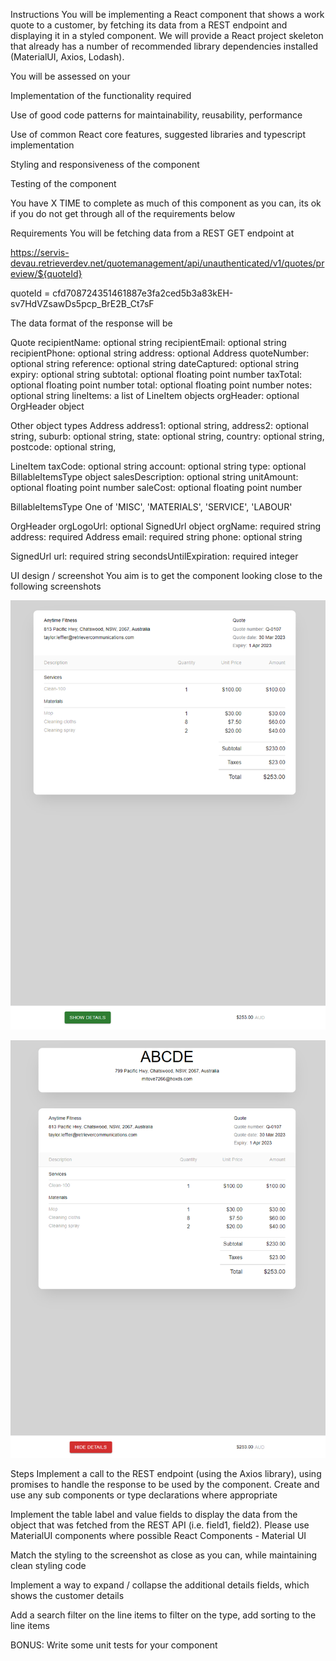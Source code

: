 Instructions
You will be implementing a React component that shows a work quote to a customer, by fetching its data from a REST endpoint and displaying it in a styled component. We will provide a React project skeleton that already has a number of recommended library dependencies installed (MaterialUI, Axios, Lodash).

You will be assessed on your

Implementation of the functionality required

Use of good code patterns for maintainability, reusability, performance

Use of common React core features, suggested libraries and typescript implementation

Styling and responsiveness of the component

Testing of the component

You have X TIME to complete as much of this component as you can, its ok if you do not get through all of the requirements below

 

Requirements
You will be fetching data from a REST GET endpoint at

https://servis-devau.retrieverdev.net/quotemanagement/api/unauthenticated/v1/quotes/preview/${quoteId}

quoteId = cfd708724351461887e3fa2ced5b3a83kEH-sv7HdVZsawDs5pcp_BrE2B_Ct7sF

The data format of the response will be 


Quote
  recipientName: optional string
  recipientEmail: optional string
  recipientPhone: optional string
  address: optional Address
  quoteNumber: optional string
  reference: optional string
  dateCaptured: optional string
  expiry: optional string
  subtotal: optional floating point number
  taxTotal: optional floating point number
  total: optional floating point number
  notes: optional string
  lineItems: a list of LineItem objects
  orgHeader: optional OrgHeader object



Other object types
Address
  address1: optional string,
  address2: optional string,
  suburb: optional string,
  state: optional string,
  country: optional string,
  postcode: optional string,

LineItem
  taxCode: optional string
  account: optional string
  type: optional BillableItemsType object
  salesDescription: optional string
  unitAmount: optional floating point number
  saleCost: optional floating point number

BillableItemsType
  One of 'MISC', 'MATERIALS', 'SERVICE', 'LABOUR'

OrgHeader
  orgLogoUrl: optional SignedUrl object
  orgName: required string
  address: required Address
  email: required string
  phone: optional string

SignedUrl
  url: required string
  secondsUntilExpiration: required integer

UI design / screenshot
You aim is to get the component looking close to the following screenshots

![Screenshot](ClosedDetails.png)

![Screenshot](OpenDetails.png)

Steps
Implement a call to the REST endpoint (using the Axios library), using promises to handle the response to be used by the component. Create and use any sub components or type declarations where appropriate

Implement the table label and value fields to display the data from the object that was fetched from the REST API (i.e. field1, field2). Please use MaterialUI components where possible React Components - Material UI 

Match the styling to the screenshot as close as you can, while maintaining clean styling code

Implement a way to expand / collapse the additional details fields, which shows the customer details

Add a search filter on the line items to filter on the type, add sorting to the line items

BONUS: Write some unit tests for your component